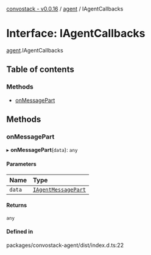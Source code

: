 [convostack - v0.0.16](../README.md) / [agent](../modules/agent.md) / IAgentCallbacks

# Interface: IAgentCallbacks

[agent](../modules/agent.md).IAgentCallbacks

## Table of contents

### Methods

- [onMessagePart](agent.IAgentCallbacks.md#onmessagepart)

## Methods

### onMessagePart

▸ **onMessagePart**(`data`): `any`

#### Parameters

| Name | Type |
| :------ | :------ |
| `data` | [`IAgentMessagePart`](agent.IAgentMessagePart.md) |

#### Returns

`any`

#### Defined in

packages/convostack-agent/dist/index.d.ts:22
